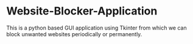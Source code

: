 # Website-Blocker-Application
This is a python based GUI application using Tkinter from which we can block unwanted websites periodically or permanently. 
